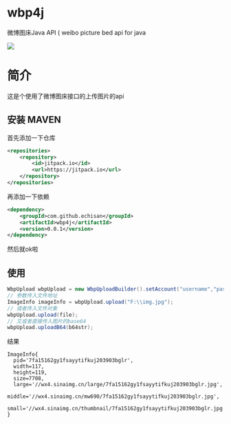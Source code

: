 # wbp4j 
微博图床Java API ( weibo picture bed api for java

[![](https://jitpack.io/v/echisan/wbp4j.svg)](https://jitpack.io/#echisan/wbp4j)

# 简介

这是个使用了微博图床接口的上传图片的api

## 安装 MAVEN

首先添加一下仓库

```xml
<repositories>
    <repository>
        <id>jitpack.io</id>
        <url>https://jitpack.io</url>
    </repository>
</repositories>
```

再添加一下依赖

```xml
<dependency>
    <groupId>com.github.echisan</groupId>
    <artifactId>wbp4j</artifactId>
    <version>0.0.1</version>
</dependency>
```

然后就ok啦

## 使用

```java
WbpUpload wbpUpload = new WbpUploadBuilder().setAccount("username","password").build();
// 参数传入文件地址
ImageInfo imageInfo = wbpUpload.upload("F:\\img.jpg");
// 或者传入文件对象
wbpUpload.upload(file);
// 又或者直接传入图片的base64
wbpUpload.uploadB64(b64str);
```

结果

```
ImageInfo{
  pid='7fa15162gy1fsayytifkuj203903bglr', 
  width=117, 
  height=119, 
  size=7708, 
  large='//wx4.sinaimg.cn/large/7fa15162gy1fsayytifkuj203903bglr.jpg', 
  middle='//wx4.sinaimg.cn/mw690/7fa15162gy1fsayytifkuj203903bglr.jpg', 
  small='//wx4.sinaimg.cn/thumbnail/7fa15162gy1fsayytifkuj203903bglr.jpg'
}
```
